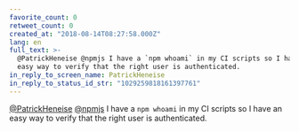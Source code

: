```yaml
---
favorite_count: 0
retweet_count: 0
created_at: "2018-08-14T08:27:58.000Z"
lang: en
full_text: >-
  @PatrickHeneise @npmjs I have a `npm whoami` in my CI scripts so I have an
  easy way to verify that the right user is authenticated.
in_reply_to_screen_name: PatrickHeneise
in_reply_to_status_id_str: "1029259818161397761"
---
```


[@PatrickHeneise](https://twitter.com/PatrickHeneise)
[@npmjs](https://twitter.com/npmjs) I have a `npm whoami` in my CI scripts so I
have an easy way to verify that the right user is authenticated.
